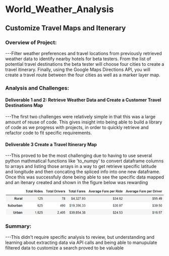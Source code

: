 # World_Weather_Analysis
## Customize Travel Maps and Itenerary
### Overview of Project:
---Filter weather preferences and travel locations from previously retrieved weather data to identify nearby hotels for beta testers. From the list of potential travel destinations the beta tester will choose four cities to create a travel itinerary. Finally, using the Google Maps Directions API, you will create a travel route between the four cities as well as a marker layer map.

### Analysis and Challenges:
#### Deliverable 1 and 2: Retrieve Weather Data and Create a Customer Travel Destinations Map
---The first two challenges were relatively simple in that this was a large amount of reuse of code. This gives insight into being able to build a library of code as we progress with projects, in order to quickly retrieve and refactor code to fit specific requirements.
#### Deliverable 3 Create a Travel Itinerary Map
---This proved to be the most challenging due to having to use several python mathmatical functions like 'to_numpy' to convert dataframe columns to arrays and listing those arrays in a way to get retrieve specific latitude and longitude and then concating the spliced info into one new dataframe. Once this was successfuly done being able to see the specific data mapped and an itenary created and shown in the figure below was rewarding

![WeatherPy_travel_map](https://github.com/jobloom79/PyBer_Analysis/blob/main/analysis/Ride_Share_Summary.PNG)


### Summary: 
---This didn't require specific analysis to review, but understanding and learning about extracting data via API calls and being able to manupulate filtered data to customize a search proved to be valuable
